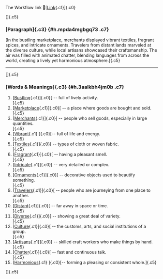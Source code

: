 The Workflow link
👏[[Link](https://www.google.com/url?q=http://www.google.com&sa=D&source=editors&ust=1757582822585027&usg=AOvVaw0BJq6epr4U1JsbcgVFdk7-){.c1}]{.c0}

[]{.c5}

### [Paragraph]{.c3} {#h.mpda4mgbgq73 .c7}

[In the bustling marketplace, merchants displayed vibrant textiles,
fragrant spices, and intricate ornaments. Travelers from distant lands
marveled at the diverse culture, while local artisans showcased their
craftsmanship. The air was filled with animated chatter, blending
languages from across the world, creating a lively yet harmonious
atmosphere.]{.c5}

------------------------------------------------------------------------

[]{.c5}

### [Words & Meanings]{.c3} {#h.3aalkbh4jm0b .c7}

1.  [[Bustling](https://www.google.com/url?q=http://www.google.com&sa=D&source=editors&ust=1757582822586656&usg=AOvVaw3Y4u1vLllb-DiiGbZnRfCz){.c1}]{.c0}[ --
    full of lively activity.\
    ]{.c5}
2.  [[Marketplace](https://www.google.com/url?q=http://www.google.com&sa=D&source=editors&ust=1757582822586931&usg=AOvVaw2mxSJk-_epDZH-CJ6ac108){.c1}]{.c0}[ --
    a place where goods are bought and sold.\
    ]{.c5}
3.  [[Merchants](https://www.google.com/url?q=http://www.google.com&sa=D&source=editors&ust=1757582822587145&usg=AOvVaw3kyMs-7UyG2v6qhdalnvU4){.c1}]{.c0}[ --
    people who sell goods, especially in large quantities.\
    ]{.c5}
4.  [[Vibrant](https://www.google.com/url?q=http://www.google.com&sa=D&source=editors&ust=1757582822587401&usg=AOvVaw2BKnekz3xeHNNkhyM1-lbh){.c1}
    ]{.c0}[-- full of life and energy.\
    ]{.c5}
5.  [[Textiles](https://www.google.com/url?q=http://www.google.com&sa=D&source=editors&ust=1757582822587590&usg=AOvVaw3oestEecTU7LwVynKkhjrd){.c1}]{.c0}[ --
    types of cloth or woven fabric.\
    ]{.c5}
6.  [[Fragrant](https://www.google.com/url?q=http://www.google.com&sa=D&source=editors&ust=1757582822587794&usg=AOvVaw3LNeonco3RhMhZSDIMytwU){.c1}]{.c0}[ --
    having a pleasant smell.\
    ]{.c5}
7.  [[Intricate](https://www.google.com/url?q=http://www.google.com&sa=D&source=editors&ust=1757582822587971&usg=AOvVaw2v2XPt4m7YcM9KCsTCqzEo){.c1}]{.c0}[ --
    very detailed or complex.\
    ]{.c5}
8.  [[Ornaments](https://www.google.com/url?q=http://www.google.com&sa=D&source=editors&ust=1757582822588227&usg=AOvVaw0d6E2XpOm3mojsfROmcY7R){.c1}]{.c0}[ --
    decorative objects used to beautify something.\
    ]{.c5}
9.  [[Travelers](https://www.google.com/url?q=http://www.google.com&sa=D&source=editors&ust=1757582822588513&usg=AOvVaw1aMs_B1yfH4CqRtnerJDiO){.c1}]{.c0}[ --
    people who are journeying from one place to another.\
    ]{.c5}
10. [[Distant](https://www.google.com/url?q=http://www.google.com&sa=D&source=editors&ust=1757582822588767&usg=AOvVaw03FA4iLJN1vTu_I6HmQpkA){.c1}]{.c0}[ --
    far away in space or time.\
    ]{.c5}
11. [[Diverse](https://www.google.com/url?q=http://www.google.com&sa=D&source=editors&ust=1757582822588960&usg=AOvVaw3RyJRD3V3CFkHr0Z6Bapwu){.c1}]{.c0}[ --
    showing a great deal of variety.\
    ]{.c5}
12. [[Culture](https://www.google.com/url?q=http://www.google.com&sa=D&source=editors&ust=1757582822589165&usg=AOvVaw2yNmIjmq4Tcr6LLRLez0fA){.c1}]{.c0}[ --
    the customs, arts, and social institutions of a group.\
    ]{.c5}
13. [[Artisans](https://www.google.com/url?q=http://www.google.com&sa=D&source=editors&ust=1757582822589406&usg=AOvVaw2je0kxSEJqKbi0LgMe5I7H){.c1}]{.c0}[ --
    skilled craft workers who make things by hand.\
    ]{.c5}
14. [[Chatter](https://www.google.com/url?q=http://www.google.com&sa=D&source=editors&ust=1757582822589619&usg=AOvVaw3yFC6Rz8-6SQPES7tpo2gI){.c1}]{.c0}[ --
    fast and continuous talk.\
    ]{.c5}
15. [[Harmonious](https://www.google.com/url?q=http://www.google.com&sa=D&source=editors&ust=1757582822589799&usg=AOvVaw172sgaQ8IInSujb_xXgjVT){.c1}
    ]{.c0}[-- forming a pleasing or consistent whole.]{.c5}

[]{.c5}
